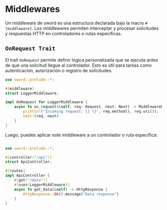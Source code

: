 # Middlewares

Un middleware de sword es una estructura declarada bajo la macro `#[middleware]`. Los middlewares permiten interceptar y procesar solicitudes y respuestas HTTP en controladores o rutas específicas.

## `OnRequest Trait`

El trait `OnRequest` permite definir lógica personalizada que se ejecuta antes de que una solicitud llegue al controlador. Esto es útil para tareas como autenticación, autorización o registro de solicitudes.

```rust
use sword::prelude::*;

#[middleware]
struct LoggerMiddleware;

impl OnRequest for LoggerMiddleware {
    async fn on_request(&self, req: Request, next: Next) -> MiddlewareResult {
        println!("Incoming request: {} {}", req.method(), req.uri());
        next!(req, next)
    }
}
```

Luego, puedes aplicar este middleware a un controlador o ruta específica:

```rust

use sword::prelude::*;

#[controller("/api")]
struct ApiController;

#[routes]
impl ApiController {
    #[get("/data")]
    #[uses(LoggerMiddleware)]
    async fn get_data(&self) -> HttpResponse {
        HttpResponse::Ok().message("Data response")
    }
}
```
